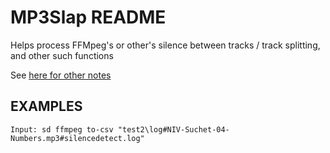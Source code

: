 # MP3Slap README

Helps process FFMpeg's or other's silence between tracks / track splitting, and other such functions

See [here for other notes](readme-notes.md)

## EXAMPLES

```
Input: sd ffmpeg to-csv "test2\log#NIV-Suchet-04-Numbers.mp3#silencedetect.log"


```

